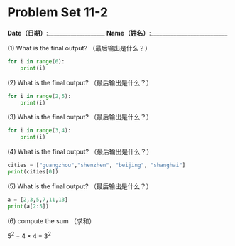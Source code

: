 # Problem Set 11-2
**Date（日期）**:____________________   **Name（姓名）**:___________________________

(1) What is the final output?  （最后输出是什么？）
```python
for i in range(6):
    print(i)
```

(2) What is the final output?  （最后输出是什么？）
```python
for i in range(2,5):
    print(i)
```

(3) What is the final output?  （最后输出是什么？）
```python
for i in range(3,4):
    print(i)
```

(4) What is the final output?  （最后输出是什么？）
```python
cities = ["guangzhou","shenzhen", "beijing", "shanghai"]
print(cities[0])
```

(5) What is the final output?  （最后输出是什么？）
```python
a = [2,3,5,7,11,13]
print(a[2:5])
```

(6) compute the sum （求和） 

$5^2 - 4\times 4 - 3^2$
